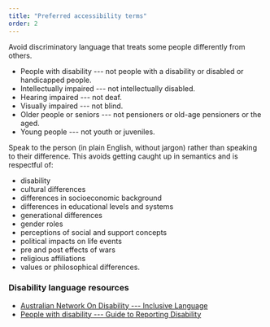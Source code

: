 ```yaml
---
title: "Preferred accessibility terms"
order: 2
---
```


Avoid discriminatory language that treats some people differently from others.

- People with disability --- not people with a disability or disabled or handicapped people.
- Intellectually impaired --- not intellectually disabled.
- Hearing impaired --- not deaf.
- Visually impaired --- not blind.
- Older people or seniors --- not pensioners or old-age pensioners or the aged.
- Young people --- not youth or juveniles.

Speak to the person (in plain English, without jargon) rather than speaking to their difference. This avoids getting caught up in semantics and is respectful of:

- disability
- cultural differences
- differences in socioeconomic background
- differences in educational levels and systems
- generational differences
- gender roles
- perceptions of social and support concepts
- political impacts on life events
- pre and post effects of wars
- religious affiliations
- values or philosophical differences.

### Disability language resources

- [Australian Network On Disability --- Inclusive Language](http://www.and.org.au/pages/inclusive-language.html)
- [People with disability --- Guide to Reporting Disability](http://pwd.org.au/library/guide-to-reporting-disability.html)
